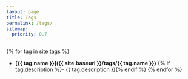 ```yaml
---
layout: page
title: Tags
permalink: /tags/
sitemap:
  priority: 0.7
---
```

{% for tag in site.tags %}
* **[{{ tag.name }}]({{ site.baseurl }}/tags/{{ tag.name }})** {% if tag.description %}- {{ tag.description }}{% endif %}
{% endfor %}
